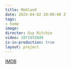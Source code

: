 ```yaml
---
title: Mobland
date: 2025-04-02 20:09:00 Z
tags:
- home
image: 
director: Guy Ritchie
video: 1071933849
is-in-production: true
layout: project
---
```


[IMDB](https://www.imdb.com/title/tt31510819/)